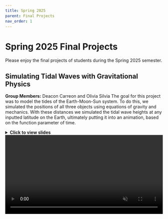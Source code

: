```yaml
---
title: Spring 2025
parent: Final Projects
nav_order: 1
---
```


# Spring 2025 Final Projects
Please enjoy the final projects of students during the Spring 2025 semester.

## Simulating Tidal Waves with Gravitational Physics 
**Group Members:** Deacon Carreon and Olivia Silvia
The goal for this project was to model the tides of the Earth-Moon-Sun system. To do this, we
simulated the positions of all three objects using equations of gravity and mechanics. With these
distances we simulated the tidal wave heights at any inputted latitude on the Earth, ultimately
putting it into an animation, based on the function parameter of time.

<details>
<summary><strong>Click to view slides</strong></summary>

![Slide 1](../../assets/projects/spring-2025/Deacon_Silvia/slide1.jpg)
![Slide 2](../../assets/projects/spring-2025/Deacon_Silvia/slide2.jpg)

</details>


<video width="100%" controls loop autoplay muted>
  <source src="../../assets/projects/spring-2025/Deacon_Silvia/Deacon_Silvia.mov" type="video/mp4">
  Your browser does not support the video tag.
</video>